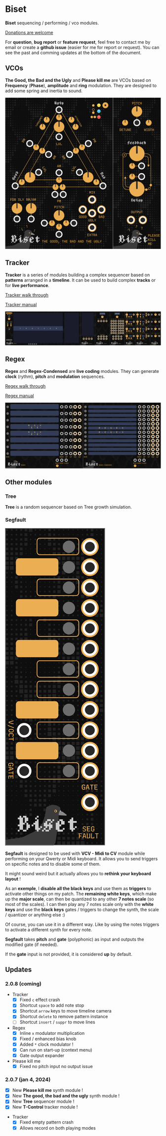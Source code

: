 
# Biset

**Biset** sequencing / performing / vco modules.

[Donations are welcome](https://www.paypal.com/paypalme/bisousbiset)

For **question**, **bug report** or **feature request**, feel free to contact me
by email or create a **github issue** (easier for me for report or request).
You can see the past and comming updates at the bottom of the document.

## VCOs

**The Good, the Bad and the Ugly** and **Please kill me** are VCOs based on
**Frequency** (**Phase**), **amplitude** and **ring** modulation.
They are designed to add some spring and inertia to sound.

![VCO modules](./doc/Biset-VCOs.png)

## Tracker

**Tracker** is a series of modules building a complex sequencer based on
**patterns** arranged in a **timeline**.
It can be used to build complex **tracks** or for **live performance**.

[Tracker walk through](https://www.youtube.com/watch?v=dUq9HsWwDsw)

[Tracker manual](./doc/Manual-Tracker.pdf)

![Tracker modules](./doc/Biset-Tracker.png)

## Regex

**Regex** and **Regex-Condensed** are **live coding** modules. They can generate
**clock** (rythm), **pitch** and **modulation** sequences.

[Regex walk through](https://www.youtube.com/watch?v=hXMN2y9V8K0)

[Regex manual](./doc/Manual-Regex.pdf)

![Regex modules](./doc/Biset-Regex.png)

## Other modules

### Tree

**Tree** is a random sequencer based on Tree growth simulation.

### Segfault

![Segfault](./doc/Biset-Segfault.png)

**Segfault** is designed to be used with **VCV - Midi to CV** module while
performing on your Qwerty or Midi keyboard.
It allows you to send triggers on specific notes and to disable some of them.

It might sound weird but it actually allows you to **rethink your keyboard
layout** !

As an **exemple**, I **disable all the black keys** and use them as **triggers**
to activate other things on my patch.
The **remaining white keys**, which make up the **major scale**, can then be
quantized to any other **7 notes scale** (so most of the scales).
I can then play any 7 notes scale only with the **white keys** and use the
**black keys** gates / triggers to change the synth, the scale / quantizer or
anything else :)

Of course, you can use it in a different way. Like by using the notes triggers
to activate a different synth for every note.

**Segfault** takes **pitch** and **gate** (polyphonic) as input and outputs the
modified gate (if needed).

If the **gate** input is not provided, it is considered **up** by default.

## Updates

### 2.0.8 (coming)

- Tracker
	- [x] Fixed `c` effect crash
	- [x] Shortcut `space` to add note stop
	- [x] Shortcut `arrow` keys to move timeline camera
	- [x] Shortcut `delete` to remove pattern instance
	- [ ] Shortcut `insert` / `suppr` to move lines
- Regex
	- [x] Inline `x` modulator multiplication
	- [x] Fixed / enhanced bias knob
	- [x] Added `*` clock modulator !
	- [x] Can run on start-up (context menu)
	- [x] Gate output expander
- Please kill me
	- [x] Fixed no pitch input no output issue

### 2.0.7 (jan 4, 2024)

- [x] New **Please kill me** synth module !
- [x] New **The good, the bad and the ugly** synth module !
- [x] New **Tree** sequencer module !
- [x] New **T-Control** tracker module !
- Tracker
	- [x] Fixed empty pattern crash
	- [x] Allows record on both playing modes
